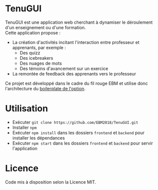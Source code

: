 # TenuGUI

TenuGUI est une application web cherchant à dynamiser le déroulement d'un enseignement ou d'une formation.  
Cette application propose :
* La création d'activités incitant l'interaction entre professeur et apprenants, par exemple :
    * Des quizz
    * Des icebreakers
    * Des nuages de mots
    * Des témoins d'avancement sur un exercice
* La remontée de feedback des apprenants vers le professeur

Ce projet est développé dans le cadre du fil rouge EBM et utilise donc l'architecture du [boilerplate de l'option](https://github.com/EBM2018/filrouge-boilerplate).

# Utilisation

* Exécuter ```git clone https://github.com/EBM2018/TenuGUI.git```
* Installer ```npm```
* Exécuter ```npm install``` dans les dossiers ```frontend``` et ```backend``` pour installer les dépendances
* Exécuter ```npm start``` dans les dossiers ```frontend``` et ```backend``` pour servir l'application

# Licence

Code mis à disposition selon la Licence MIT.